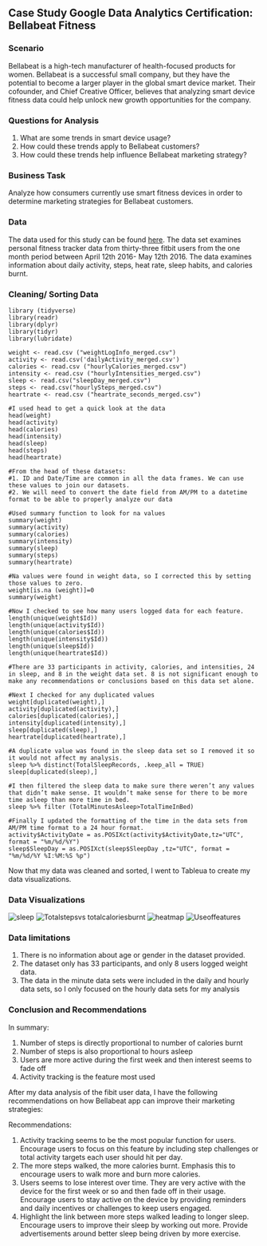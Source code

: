 
## Case Study Google Data Analytics Certification: Bellabeat Fitness

### Scenario

Bellabeat is a high-tech manufacturer of health-focused products for women. Bellabeat is a successful small company, but they have the potential to become a larger player in the global smart device market. Their cofounder, and Chief Creative Officer, believes that analyzing smart device fitness data could help unlock new growth opportunities for the company. 
    
### Questions for Analysis

1. What are some trends in smart device usage?
2. How could these trends apply to Bellabeat customers? 
3. How could these trends help influence Bellabeat marketing strategy?

### Business Task 

Analyze how consumers currently use smart fitness devices in order to determine marketing strategies for Bellabeat customers.

### Data 

The data used for this study can be found [here](https://www.kaggle.com/datasets/arashnic/fitbit). The data set examines personal fitness tracker data from thirty-three fitbit users from the one month period between April 12th 2016- May 12th 2016. The data examines information about daily activity, steps, heat rate, sleep habits, and calories burnt. 

### Cleaning/ Sorting Data 
```{r load packages}
library (tidyverse)
library(readr)
library(dplyr)
library(tidyr)
library(lubridate)
```

```{r load in data}
weight <- read.csv ("weightLogInfo_merged.csv")
activity <- read.csv('dailyActivity_merged.csv')
calories <- read.csv ("hourlyCalories_merged.csv")
intensity <- read.csv ("hourlyIntensities_merged.csv") 
sleep <- read.csv("sleepDay_merged.csv")
steps <- read.csv("hourlySteps_merged.csv")
heartrate <- read.csv ("heartrate_seconds_merged.csv")

#I used head to get a quick look at the data 
head(weight)
head(activity)
head(calories)
head(intensity)
head(sleep)
head(steps)
head(heartrate)

#From the head of these datasets: 
#1. ID and Date/Time are common in all the data frames. We can use these values to join our datasets. 
#2. We will need to convert the date field from AM/PM to a datetime format to be able to properly analyze our data 

#Used summary function to look for na values 
summary(weight)
summary(activity)
summary(calories)
summary(intensity)
summary(sleep)
summary(steps)
summary(heartrate)

#Na values were found in weight data, so I corrected this by setting those values to zero. 
weight[is.na (weight)]=0
summary(weight)

#Now I checked to see how many users logged data for each feature. 
length(unique(weight$Id))
length(unique(activity$Id))
length(unique(calories$Id))
length(unique(intensity$Id))
length(unique(sleep$Id))
length(unique(heartrate$Id))

#There are 33 participants in activity, calories, and intensities, 24 in sleep, and 8 in the weight data set. 8 is not significant enough to make any recommendations or conclusions based on this data set alone. 

#Next I checked for any duplicated values 
weight[duplicated(weight),]
activity[duplicated(activity),]
calories[duplicated(calories),]
intensity[duplicated(intensity),]
sleep[duplicated(sleep),]
heartrate[duplicated(heartrate),]

#A duplicate value was found in the sleep data set so I removed it so it would not affect my analysis. 
sleep %>% distinct(TotalSleepRecords, .keep_all = TRUE)
sleep[duplicated(sleep),]

#I then filtered the sleep data to make sure there weren’t any values that didn’t make sense. It wouldn’t make sense for there to be more time asleep than more time in bed. 
sleep %>% filter (TotalMinutesAsleep>TotalTimeInBed)

#Finally I updated the formatting of the time in the data sets from AM/PM time format to a 24 hour format. 
activity$ActivityDate = as.POSIXct(activity$ActivityDate,tz="UTC", format = "%m/%d/%Y")
sleep$SleepDay = as.POSIXct(sleep$SleepDay ,tz="UTC", format = "%m/%d/%Y %I:%M:%S %p")
```

Now that my data was cleaned and sorted, I went to Tableua to create my data visualizations.  

### Data Visualizations

![sleep](https://user-images.githubusercontent.com/110944333/184970215-25106701-182b-4a11-a7a6-897afcf9d0bd.PNG)
![Totalstepsvs totalcaloriesburnt](https://user-images.githubusercontent.com/110944333/184971948-dd4298ed-f525-47ac-b34d-09761b91c4e1.PNG)
![heatmap](https://user-images.githubusercontent.com/110944333/184972140-54b34af7-e29c-4f70-8ee9-397bd50f4cf3.PNG)
![Useoffeatures](https://user-images.githubusercontent.com/110944333/184972223-66d28818-5a1f-4a14-86d9-0344899d6b5a.PNG)

### Data limitations

1. There is no information about age or gender in the dataset provided. 
2. The dataset only has 33 participants, and only 8 users logged weight data. 
3. The data in the minute data sets were included in the daily and hourly data sets, so I only focused on the hourly data sets for my analysis

### Conclusion and Recommendations 
In summary: 
1. Number of steps is directly proportional to number of calories burnt
2. Number of steps is also proportional to hours asleep 
3. Users are more active during the first week and then interest seems to fade off 
4. Activity tracking is the feature most used 

After my data analysis of the fibit user data, I have the following recommendations on how Bellabeat app can improve their marketing strategies: 

Recommendations:
1. Activity tracking seems to be the most popular function for users. Encourage users to focus on this feature by including step challenges or total activity targets each user should hit per day. 
2. The more steps walked, the more calories burnt. Emphasis this to encourage users to walk more and burn more calories. 
3. Users seems to lose interest over time. They are very active with the device for the first week or so and then fade off in their usage. Encourage users to stay active on the device by providing reminders and daily incentives or challenges to keep users engaged. 
4. Highlight the link between more steps walked leading to longer sleep. Encourage users to improve their sleep by working out more. Provide advertisements around better sleep being driven by more exercise. 




